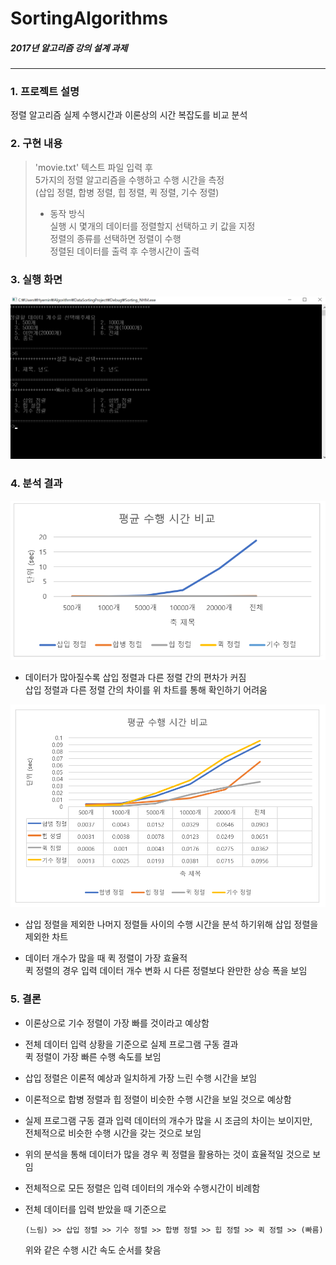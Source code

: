 # SortingAlgorithms
##### 2017년 알고리즘 강의 설계 과제
--------------------------
### 1. 프로젝트 설명     
정렬 알고리즘 실제 수행시간과 이론상의 시간 복잡도를 비교 분석

### 2. 구현 내용     
    
> 'movie.txt' 텍스트 파일 입력 후     
> 5가지의 정렬 알고리즘을 수행하고 수행 시간을 측정     
> (삽입 정렬, 합병 정렬, 힙 정렬, 퀵 정렬, 기수 정렬)
>    
> * 동작 방식    
>    실행 시 몇개의 데이터를 정렬할지 선택하고 키 값을 지정     
>    정렬의 종류를 선택하면 정렬이 수행     
>    정렬된 데이터를 출력 후 수행시간이 출력

### 3. 실행 화면

!['screenshot.png'](screenshot.png)

### 4. 분석 결과

!['result1.png'](result_graph1.PNG)

* 데이터가 많아질수록 삽입 정렬과 다른 정렬 간의 편차가 커짐    
삽입 정렬과 다른 정렬 간의 차이를 위 차트를 통해 확인하기 어려움
        
!['result.png'](result_graph.PNG)

* 삽입 정렬을 제외한 나머지 정렬들 사이의 수행 시간을 분석 하기위해 삽입 정렬을 제외한 차트
    
- 데이터 개수가 많을 때 퀵 정렬이 가장 효율적   
    퀵 정렬의 경우 입력 데이터 개수 변화 시 다른 정렬보다 완만한 상승 폭을 보임

### 5. 결론
-	이론상으로 기수 정렬이 가장 빠를 것이라고 예상함
-	전체 데이터 입력 상황을 기준으로 실제 프로그램 구동 결과    
        퀵 정렬이 가장 빠른 수행 속도를 보임
-	삽입 정렬은 이론적 예상과 일치하게 가장 느린 수행 시간을 보임
-	이론적으로 합병 정렬과 힙 정렬이 비슷한 수행 시간을 보일 것으로 예상함
-	실제 프로그램 구동 결과 입력 데이터의 개수가 많을 시 조금의 차이는 보이지만,    
        전체적으로 비슷한 수행 시간을 갖는 것으로 보임
-	위의 분석을 통해 데이터가 많을 경우 퀵 정렬을 활용하는 것이 효율적일 것으로 보임
-	전체적으로 모든 정렬은 입력 데이터의 개수와 수행시간이 비례함
-	전체 데이터를 입력 받았을 때 기준으로
        
        (느림) >> 삽입 정렬 >> 기수 정렬 >> 합병 정렬 >> 힙 정렬 >> 퀵 정렬 >> (빠름)

    위와 같은 수행 시간 속도 순서를 찾음

